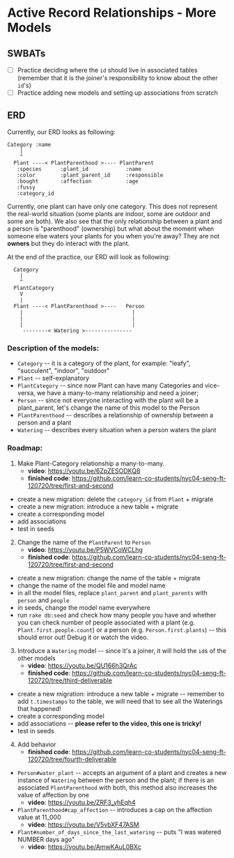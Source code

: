 Active Record Relationships - More Models
===

## SWBATs
- [ ] Practice deciding where the `id` should live in associated tables (remember that it is the joiner's responsibility to know about the other `id`'s)
- [ ] Practice adding new models and setting up associations from scratch

## ERD

Currently, our ERD looks as following:

```
Category :name
    |
    ^
  Plant ----< PlantParenthood >---- PlantParent
   :species      :plant_id            :name
   :color        :plant_parent_id     :responsible
   :bought       :affection           :age
   :fussy
   :category_id
```
Currently, one plant can have only one category. This does not represent the real-world situation (some plants are indoor, some are outdoor and some are both). We also see that the only relationship between a plant and a person is "parenthood" (ownership) but what about the moment when someone else waters your plants for you when you're away? They are not **owners** but they do interact with the plant.

At the end of the practice, our ERD will look as following:

```
  Category
    |
    ^
  PlantCategory
    V
    |
  Plant ----< PlantParenthood >----   Person
    |                                   |
    |                                   |
    |                                   |
     --------< Watering >---------------
```

### Description of the models:
- `Category` -- it is a category of the plant, for example: "leafy", "succulent", "indoor", "outdoor"
- `Plant` -- self-explanatory
- `PlantCategory` -- since now Plant can have many Categories and vice-versa, we have a many-to-many relationship and need a joiner;
- `Person` -- since not everyone interacting with the plant will be a plant_parent, let's change the name of this model to the Person
- `PlantParenthood` -- describes a relationship of ownership between a person and a plant
- `Watering` -- describes every situation when a person waters the plant

### Roadmap:
1. Make Plant-Category relationship a many-to-many.
    - **video**: <https://youtu.be/6ZpZESODKQ8>
    - **finished code**: <https://github.com/learn-co-students/nyc04-seng-ft-120720/tree/first-and-second>
  - create a new migration: delete the `category_id` from `Plant` + migrate
  - create a new migration: introduce a new table + migrate
  - create a corresponding model
  - add associations
  - test in seeds
2. Change the name of the `PlantParent` to `Person`
    - **video**: <https://youtu.be/P5WVCoWCLhg>
    - **finished code**: <https://github.com/learn-co-students/nyc04-seng-ft-120720/tree/first-and-second>
  - create a new migration: change the name of the table + migrate
  - change the name of the model file and model name
  - in all the model files, replace `plant_parent` and `plant_parents` with `person` and `people`
  - in seeds, change the model name everywhere
  - run `rake db:seed` and check how many people you have and whether you can check number of people associated with a plant (e.g. `Plant.first.people.count`) or a person (e.g. `Person.first.plants`) -- this should error out! Debug it or watch the video.
3. Introduce a `Watering` model -- since it's a joiner, it will hold the `id`s of the other models
    - **video**: <https://youtu.be/QU166h3QrAc>
    - **finished code**: <https://github.com/learn-co-students/nyc04-seng-ft-120720/tree/third-deliverable>
  - create a new migration: introduce a new table + migrate -- remember to add `t.timestamps` to the table, we will need that to see all the Waterings that happened!
  - create a corresponding model
  - add associations -- **please refer to the video, this one is tricky!**
  - test in seeds

4. Add behavior
    - **finished code**: <https://github.com/learn-co-students/nyc04-seng-ft-120720/tree/fourth-deliverable>
  - `Person#water_plant` -- accepts an argument of a plant and creates a new instance of `Watering` between the person and the plant; if there is an associated `PlantParenthood` with both, this method also increases the value of affection by one
    - **video**: <https://youtu.be/ZRF3_yhEqh4>
  - `PlantParenthood#cap_affection` -- introduces a cap on the affection value at 11_000
      - **video**: <https://youtu.be/V5vbXF47ASM>
  - `Plant#number_of_days_since_the_last_watering` -- puts "I was watered NUMBER days ago"
      - **video**: <https://youtu.be/AmwKAuL0BXc>

